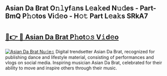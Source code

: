 ## Asian Da Brat O𝚗𝚕yf𝚊ns L𝚎a𝚔ed N𝚞𝚍es - Part-BmQ P𝚑𝚘tos Vi𝚍𝚎o - H𝚘𝚝 Part L𝚎a𝚔s SRkA7

# <h2><a href="http://kfc5c1.oniu.top/?m=Asian+Da+Brat">🔗👉 🔴 Asian Da Brat P𝚑ot𝚘𝚜 V𝚒d𝚎o</a></h2>

[![Asian Da Brat Nu𝚍e𝚜](https://i.imgur.com/0qMVB7G.gif)](http://kfc5c1.oniu.top/?m=Asian+Da+Brat)
Digital trendsetter Asian Da Brat, recognized for publishing dance and lifestyle material, consisting of performances and vlogs on social media. Inspiring musician Asian Da Brat, celebrated for their ability to move and inspire others through their music.  
